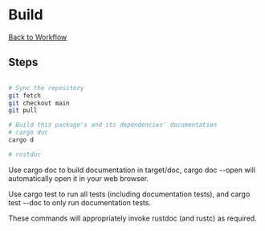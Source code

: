 # Build

[Back to Workflow](index.md)

## Steps

```bash

# Sync the repository
git fetch
git checkout main
git pull

# Build this package's and its dependencies' documentation
# cargo doc
cargo d

# rustdoc
```

Use cargo doc to build documentation in target/doc, cargo doc --open will automatically open it in your web browser.

Use cargo test to run all tests (including documentation tests), and cargo test --doc to only run documentation tests.

These commands will appropriately invoke rustdoc (and rustc) as required.
